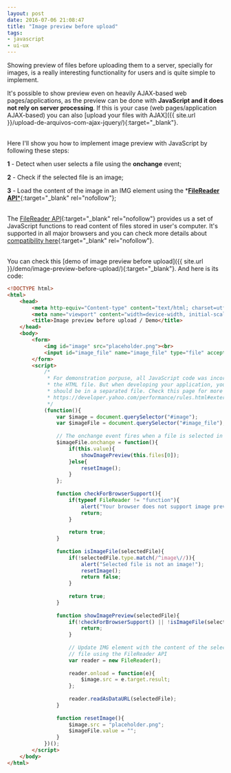 ```yaml
---
layout: post
date: 2016-07-06 21:08:47
title: "Image preview before upload"
tags:
- javascript
- ui-ux
---
```


Showing preview of files before uploading them to a server, specially for images, is a really interesting functionality for users and is quite simple to implement.

It's possible to show preview even on heavily AJAX-based web pages/applications, as the preview can be done with **JavaScript and it does not rely on server processing**. If this is your case (web pages/application AJAX-based) you can also [upload your files with AJAX]({{ site.url }}/upload-de-arquivos-com-ajax-jquery/){:target="_blank"}.
<br><br>

Here I'll show you how to implement image preview with JavaScript by following these steps:

**1** - Detect when user selects a file using the **onchange** event;

**2** - Check if the selected file is an image;

**3** - Load the content of the image in an IMG element using the *[**FileReader API***](https://developer.mozilla.org/pt-BR/docs/Web/API/FileReader){:target="_blank" rel="nofollow"};
<br><br>

The [FileReader API](https://developer.mozilla.org/pt-BR/docs/Web/API/FileReader){:target="_blank" rel="nofollow"} provides us a set of JavaScript functions to read content of files stored in user's computer. It's supported in all major browsers and you can check more details about [compatibility here](http://caniuse.com/#feat=filereader){:target="_blank" rel="nofollow"}.
<br><br>

You can check this [demo of image preview before upload]({{ site.url }}/demo/image-preview-before-upload/){:target="_blank"}. And here is its code:

```html
<!DOCTYPE html>
<html>
	<head>
		<meta http-equiv="Content-type" content="text/html; charset=utf-8">
		<meta name="viewport" content="width=device-width, initial-scale=1">
		<title>Image preview before upload / Demo</title>
	</head>
	<body>
		<form>
			<img id="image" src="placeholder.png"><br>
			<input id="image_file" name="image_file" type="file" accept="image/*">
		</form>
		<script>
			/*
			 * For demonstration porpuse, all JavaScript code was incorporated in
			 * the HTML file. But when developing your application, your JavaScript code
			 * should be in a separated file. Check this page for more information:
			 * https://developer.yahoo.com/performance/rules.html#external
			 */
			(function(){
				var $image = document.querySelector("#image");
				var $imageFile = document.querySelector("#image_file");
				
				// The onchange event fires when a file is selected in the image_file field
				$imageFile.onchange = function(){
					if(this.value){
						showImagePreview(this.files[0]);
					}else{
						resetImage();
					}
				};
				
				function checkForBrowserSupport(){
					if(typeof FileReader != "function"){
						alert("Your browser does not support image preview!");
						return;
					}
					
					return true;
				}
				
				function isImageFile(selectedFile){
					if(!selectedFile.type.match(/^image\//)){
						alert("Selected file is not an image!");
						resetImage();
						return false;
					}
					
					return true;
				}
				
				function showImagePreview(selectedFile){
					if(!checkForBrowserSupport() || !isImageFile(selectedFile)){
						return;
					}
					
					// Update IMG element with the content of the selected
					// file using the FileReader API
					var reader = new FileReader();
					
					reader.onload = function(e){
						$image.src = e.target.result;
					};
					
					reader.readAsDataURL(selectedFile);
				}
				
				function resetImage(){
					$image.src = "placeholder.png";
					$imageFile.value = "";
				}
			})();
		</script>
	</body>
</html>
```
